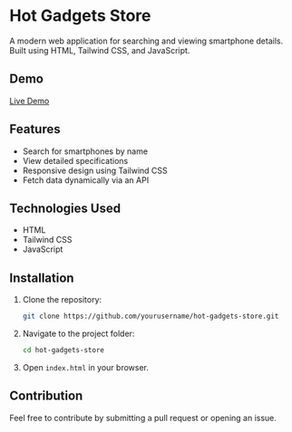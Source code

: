 # Hot Gadgets Store

A modern web application for searching and viewing smartphone details. Built using HTML, Tailwind CSS, and JavaScript.

## Demo
[Live Demo](https://naveen-kumarj.github.io/hot-gadgets-store/)

## Features
- Search for smartphones by name
- View detailed specifications
- Responsive design using Tailwind CSS
- Fetch data dynamically via an API

## Technologies Used
- HTML
- Tailwind CSS
- JavaScript

## Installation
1. Clone the repository:
   ```sh
   git clone https://github.com/yourusername/hot-gadgets-store.git
   ```
2. Navigate to the project folder:
   ```sh
   cd hot-gadgets-store
   ```
3. Open `index.html` in your browser.

## Contribution
Feel free to contribute by submitting a pull request or opening an issue.



